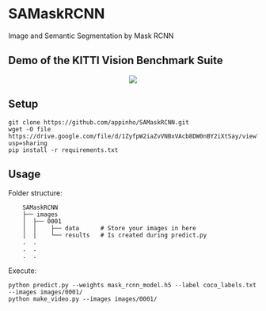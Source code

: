 # SAMaskRCNN
Image and Semantic Segmentation by Mask RCNN

## Demo of the KITTI Vision Benchmark Suite

<p align="center">
  <img src="./videos/kitti_demo.gif">
</p>

## Setup

```
git clone https://github.com/appinho/SAMaskRCNN.git
wget -O file https://drive.google.com/file/d/1ZyfpW2iaZvVNBxVAcb8DW0nBY2iXtSay/view?usp=sharing
pip install -r requirements.txt
```

## Usage

Folder structure:  

```
    SAMaskRCNN
    ├── images
    │  ├── 0001
    │  │    ├── data      # Store your images in here 
    │  │    └── results   # Is created during predict.py
    .  .
    .  .
    .  .
```

Execute:  

```
python predict.py --weights mask_rcnn_model.h5 --label coco_labels.txt --images images/0001/
python make_video.py --images images/0001/
```
